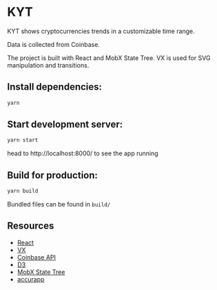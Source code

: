 # KYT

KYT shows cryptocurrencies trends in a customizable time range.

Data is collected from Coinbase.

The project is built with React and MobX State Tree.
VX is used for SVG manipulation and transitions.

## Install dependencies:

```sh
yarn
```

## Start development server:

```sh
yarn start
```

head to http://localhost:8000/ to see the app running

## Build for production:

```sh
yarn build
```

Bundled files can be found in `build/`

## Resources

- [React](https://facebook.github.io/react/)
- [VX](https://vx-demo.now.sh/)
- [Coinbase API](https://developers.coinbase.com/)
- [D3](https://d3js.org/)
- [MobX State Tree](https://github.com/mobxjs/mobx-state-tree)
- [accurapp](https://github.com/accurat/accurapp)
